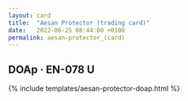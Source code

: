 ```yaml
---
layout: card
title:  "Aesan Protector (trading card)"
date:   2022-06-25 08:44:00 +0100
permalink: aesan-protector_(card)
---
```


## DOAp &middot; EN-078 U

{% include templates/aesan-protector-doap.html %}